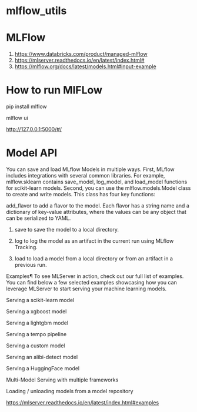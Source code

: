 # mlflow_utils

# MLFlow 

1. https://www.databricks.com/product/managed-mlflow
2. https://mlserver.readthedocs.io/en/latest/index.html#
3. https://mlflow.org/docs/latest/models.html#input-example


# How to run MlFLow

pip install mlflow

mlflow ui

http://127.0.0.1:5000/#/


# Model API
You can save and load MLflow Models in multiple ways. First, MLflow includes integrations with several common libraries. For example, mlflow.sklearn contains save_model, log_model, and load_model functions for scikit-learn models. Second, you can use the mlflow.models.Model class to create and write models. This class has four key functions:

add_flavor to add a flavor to the model. Each flavor has a string name and a dictionary of key-value attributes, where the values can be any object that can be serialized to YAML.

1. save to save the model to a local directory.

2. log to log the model as an artifact in the current run using MLflow Tracking.

3. load to load a model from a local directory or from an artifact in a previous run.




Examples¶
To see MLServer in action, check out our full list of examples. You can find below a few selected examples showcasing how you can leverage MLServer to start serving your machine learning models.

Serving a scikit-learn model

Serving a xgboost model

Serving a lightgbm model

Serving a tempo pipeline

Serving a custom model

Serving an alibi-detect model

Serving a HuggingFace model

Multi-Model Serving with multiple frameworks

Loading / unloading models from a model repository

https://mlserver.readthedocs.io/en/latest/index.html#examples
